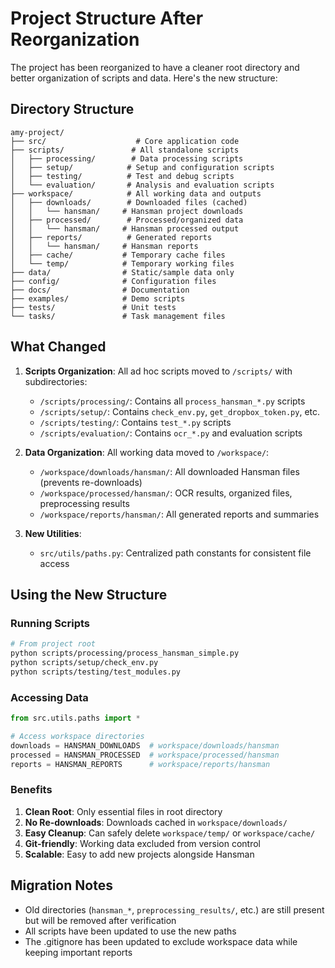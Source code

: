 # Project Structure After Reorganization

The project has been reorganized to have a cleaner root directory and better organization of scripts and data. Here's the new structure:

## Directory Structure

```
amy-project/
├── src/                    # Core application code
├── scripts/               # All standalone scripts
│   ├── processing/        # Data processing scripts
│   ├── setup/            # Setup and configuration scripts
│   ├── testing/          # Test and debug scripts
│   └── evaluation/       # Analysis and evaluation scripts
├── workspace/            # All working data and outputs
│   ├── downloads/        # Downloaded files (cached)
│   │   └── hansman/     # Hansman project downloads
│   ├── processed/        # Processed/organized data
│   │   └── hansman/     # Hansman processed output
│   ├── reports/          # Generated reports
│   │   └── hansman/     # Hansman reports
│   ├── cache/           # Temporary cache files
│   └── temp/            # Temporary working files
├── data/                # Static/sample data only
├── config/              # Configuration files
├── docs/                # Documentation
├── examples/            # Demo scripts
├── tests/               # Unit tests
└── tasks/               # Task management files
```

## What Changed

1. **Scripts Organization**: All ad hoc scripts moved to `/scripts/` with subdirectories:
   - `/scripts/processing/`: Contains all `process_hansman_*.py` scripts
   - `/scripts/setup/`: Contains `check_env.py`, `get_dropbox_token.py`, etc.
   - `/scripts/testing/`: Contains `test_*.py` scripts
   - `/scripts/evaluation/`: Contains `ocr_*.py` and evaluation scripts

2. **Data Organization**: All working data moved to `/workspace/`:
   - `/workspace/downloads/hansman/`: All downloaded Hansman files (prevents re-downloads)
   - `/workspace/processed/hansman/`: OCR results, organized files, preprocessing results
   - `/workspace/reports/hansman/`: All generated reports and summaries

3. **New Utilities**:
   - `src/utils/paths.py`: Centralized path constants for consistent file access

## Using the New Structure

### Running Scripts

```bash
# From project root
python scripts/processing/process_hansman_simple.py
python scripts/setup/check_env.py
python scripts/testing/test_modules.py
```

### Accessing Data

```python
from src.utils.paths import *

# Access workspace directories
downloads = HANSMAN_DOWNLOADS  # workspace/downloads/hansman
processed = HANSMAN_PROCESSED  # workspace/processed/hansman
reports = HANSMAN_REPORTS      # workspace/reports/hansman
```

### Benefits

1. **Clean Root**: Only essential files in root directory
2. **No Re-downloads**: Downloads cached in `workspace/downloads/`
3. **Easy Cleanup**: Can safely delete `workspace/temp/` or `workspace/cache/`
4. **Git-friendly**: Working data excluded from version control
5. **Scalable**: Easy to add new projects alongside Hansman

## Migration Notes

- Old directories (`hansman_*`, `preprocessing_results/`, etc.) are still present but will be removed after verification
- All scripts have been updated to use the new paths
- The .gitignore has been updated to exclude workspace data while keeping important reports